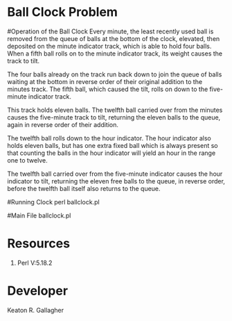# Ball Clock Problem

#Operation of the Ball Clock
Every minute, the least recently used ball is removed from the queue of balls at the bottom of the clock, elevated, then deposited on the minute indicator track, which is able to hold four balls. When a fifth ball rolls on to the minute indicator track, its weight causes the track to tilt. 

The four balls already on the track run back down to join the queue of balls waiting at the bottom in reverse order of their original addition to the minutes track. The fifth ball, which caused the tilt, rolls on down to the five-minute indicator track. 

This track holds eleven balls. The twelfth ball carried over from the minutes causes the five-minute track to tilt, returning the eleven balls to the queue, again in reverse order of their addition. 

The twelfth ball rolls down to the hour indicator. The hour indicator also holds eleven balls, but has one extra fixed ball which is always present so that counting the balls in the hour indicator will yield an hour in the range one to twelve. 

The twelfth ball carried over from the five-minute indicator causes the hour indicator to tilt, returning the eleven free balls to the queue, in reverse order, before the twelfth ball itself also returns to the queue.

#Running Clock
perl ballclock.pl

#Main File
ballclock.pl

# Resources

1. Perl V:5.18.2

# Developer
Keaton R. Gallagher